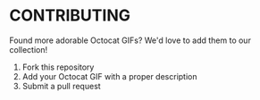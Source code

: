# CONTRIBUTING

Found more adorable Octocat GIFs? We'd love to add them to our collection!

1. Fork this repository
2. Add your Octocat GIF with a proper description
3. Submit a pull request
